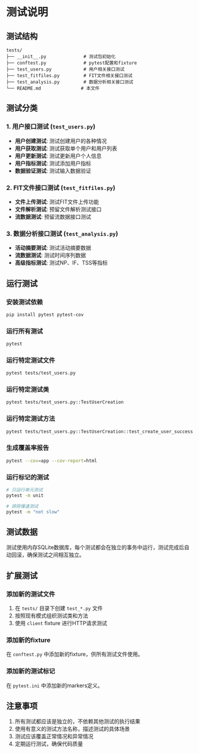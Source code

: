 # 测试说明

## 测试结构

```
tests/
├── __init__.py              # 测试包初始化
├── conftest.py              # pytest配置和fixture
├── test_users.py            # 用户相关接口测试
├── test_fitfiles.py         # FIT文件相关接口测试
├── test_analysis.py         # 数据分析相关接口测试
└── README.md               # 本文件
```

## 测试分类

### 1. 用户接口测试 (`test_users.py`)
- **用户创建测试**: 测试创建用户的各种情况
- **用户获取测试**: 测试获取单个用户和用户列表
- **用户更新测试**: 测试更新用户个人信息
- **用户指标测试**: 测试添加用户指标
- **数据验证测试**: 测试输入数据验证

### 2. FIT文件接口测试 (`test_fitfiles.py`)
- **文件上传测试**: 测试FIT文件上传功能
- **文件解析测试**: 预留文件解析测试接口
- **流数据测试**: 预留流数据接口测试

### 3. 数据分析接口测试 (`test_analysis.py`)
- **活动摘要测试**: 测试活动摘要数据
- **流数据测试**: 测试时间序列数据
- **高级指标测试**: 测试NP、IF、TSS等指标

## 运行测试

### 安装测试依赖
```bash
pip install pytest pytest-cov
```

### 运行所有测试
```bash
pytest
```

### 运行特定测试文件
```bash
pytest tests/test_users.py
```

### 运行特定测试类
```bash
pytest tests/test_users.py::TestUserCreation
```

### 运行特定测试方法
```bash
pytest tests/test_users.py::TestUserCreation::test_create_user_success
```

### 生成覆盖率报告
```bash
pytest --cov=app --cov-report=html
```

### 运行标记的测试
```bash
# 只运行单元测试
pytest -m unit

# 排除慢速测试
pytest -m "not slow"
```

## 测试数据

测试使用内存SQLite数据库，每个测试都会在独立的事务中运行，测试完成后自动回滚，确保测试之间相互独立。

## 扩展测试

### 添加新的测试文件
1. 在 `tests/` 目录下创建 `test_*.py` 文件
2. 按照现有模式组织测试类和方法
3. 使用 `client` fixture 进行HTTP请求测试

### 添加新的fixture
在 `conftest.py` 中添加新的fixture，供所有测试文件使用。

### 添加新的测试标记
在 `pytest.ini` 中添加新的markers定义。

## 注意事项

1. 所有测试都应该是独立的，不依赖其他测试的执行结果
2. 使用有意义的测试方法名称，描述测试的具体场景
3. 测试应该覆盖正常情况和异常情况
4. 定期运行测试，确保代码质量 